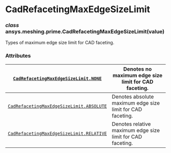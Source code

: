 <!-- vale off -->

<a id="cadrefacetingmaxedgesizelimit"></a>

# CadRefacetingMaxEdgeSizeLimit

<a id="ansys.meshing.prime.CadRefacetingMaxEdgeSizeLimit"></a>

### *class* ansys.meshing.prime.CadRefacetingMaxEdgeSizeLimit(value)

Types of maximum edge size limit for CAD faceting.

<!-- !! processed by numpydoc !! -->

### Attributes

| [`CadRefacetingMaxEdgeSizeLimit.NONE`](ansys.meshing.prime.CadRefacetingMaxEdgeSizeLimit.NONE.md#ansys.meshing.prime.CadRefacetingMaxEdgeSizeLimit.NONE)             | Denotes no maximum edge size limit for CAD faceting.       |
|----------------------------------------------------------------------------------------------------------------------------------------------------------------------|------------------------------------------------------------|
| [`CadRefacetingMaxEdgeSizeLimit.ABSOLUTE`](ansys.meshing.prime.CadRefacetingMaxEdgeSizeLimit.ABSOLUTE.md#ansys.meshing.prime.CadRefacetingMaxEdgeSizeLimit.ABSOLUTE) | Denotes absolute maximum edge size limit for CAD faceting. |
| [`CadRefacetingMaxEdgeSizeLimit.RELATIVE`](ansys.meshing.prime.CadRefacetingMaxEdgeSizeLimit.RELATIVE.md#ansys.meshing.prime.CadRefacetingMaxEdgeSizeLimit.RELATIVE) | Denotes relative maximum edge size limit for CAD faceting. |
<!-- vale on -->
